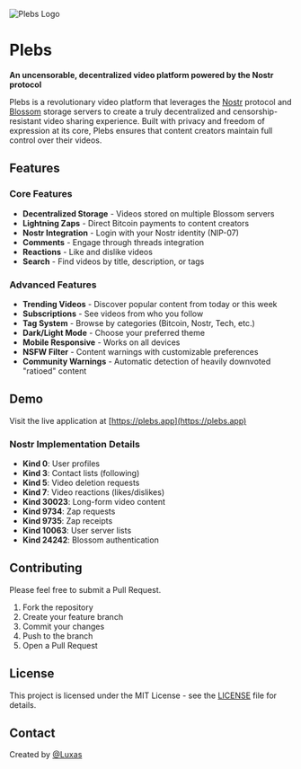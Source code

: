 ![Plebs Logo](https://plebs.app/images/plebs-og.png)

# Plebs

**An uncensorable, decentralized video platform powered by the Nostr protocol**

Plebs is a revolutionary video platform that leverages the [Nostr](https://github.com/nostr-protocol/nostr) protocol and [Blossom](https://github.com/hzrd149/blossom) storage servers to create a truly decentralized and censorship-resistant video sharing experience. Built with privacy and freedom of expression at its core, Plebs ensures that content creators maintain full control over their videos.

## Features

### Core Features
- **Decentralized Storage** - Videos stored on multiple Blossom servers
- **Lightning Zaps** - Direct Bitcoin payments to content creators  
- **Nostr Integration** - Login with your Nostr identity (NIP-07)
- **Comments** - Engage through threads integration
- **Reactions** - Like and dislike videos
- **Search** - Find videos by title, description, or tags

### Advanced Features
- **Trending Videos** - Discover popular content from today or this week
- **Subscriptions** - See videos from who you follow
- **Tag System** - Browse by categories (Bitcoin, Nostr, Tech, etc.)
- **Dark/Light Mode** - Choose your preferred theme
- **Mobile Responsive** - Works on all devices
- **NSFW Filter** - Content warnings with customizable preferences
- **Community Warnings** - Automatic detection of heavily downvoted "ratioed" content

## Demo

Visit the live application at [https://plebs.app](https://plebs.app)

### Nostr Implementation Details

- **Kind 0**: User profiles
- **Kind 3**: Contact lists (following)
- **Kind 5**: Video deletion requests
- **Kind 7**: Video reactions (likes/dislikes)
- **Kind 30023**: Long-form video content
- **Kind 9734**: Zap requests
- **Kind 9735**: Zap receipts
- **Kind 10063**: User server lists
- **Kind 24242**: Blossom authentication

## Contributing

Please feel free to submit a Pull Request.

1. Fork the repository
2. Create your feature branch
3. Commit your changes
4. Push to the branch
5. Open a Pull Request

## License

This project is licensed under the MIT License - see the [LICENSE](LICENSE) file for details.

## Contact

Created by [@Luxas](https://nostr.band/npub16jdfqgazrkapk0yrqm9rdxlnys7ck39c7zmdzxtxqlmmpxg04r0sd733sv)